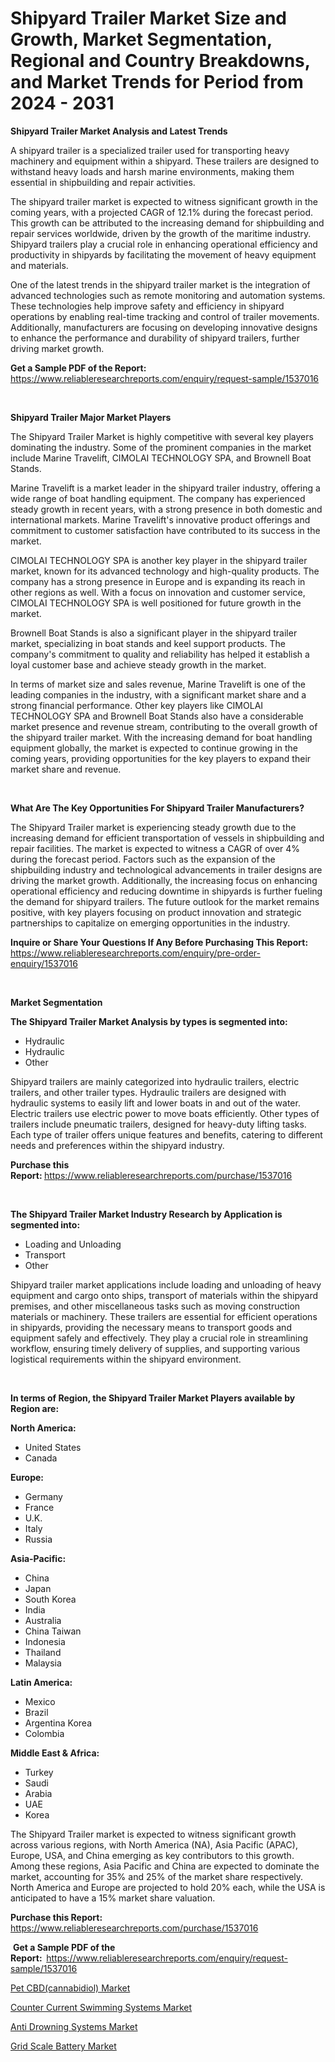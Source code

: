<p><h1>Shipyard Trailer Market Size and Growth, Market Segmentation, Regional and Country Breakdowns, and Market Trends for Period from 2024 -  2031</h1></p><p><strong>Shipyard Trailer Market Analysis and Latest Trends</strong></p>
<p><p>A shipyard trailer is a specialized trailer used for transporting heavy machinery and equipment within a shipyard. These trailers are designed to withstand heavy loads and harsh marine environments, making them essential in shipbuilding and repair activities.</p><p>The shipyard trailer market is expected to witness significant growth in the coming years, with a projected CAGR of 12.1% during the forecast period. This growth can be attributed to the increasing demand for shipbuilding and repair services worldwide, driven by the growth of the maritime industry. Shipyard trailers play a crucial role in enhancing operational efficiency and productivity in shipyards by facilitating the movement of heavy equipment and materials.</p><p>One of the latest trends in the shipyard trailer market is the integration of advanced technologies such as remote monitoring and automation systems. These technologies help improve safety and efficiency in shipyard operations by enabling real-time tracking and control of trailer movements. Additionally, manufacturers are focusing on developing innovative designs to enhance the performance and durability of shipyard trailers, further driving market growth.</p></p>
<p><strong>Get a Sample PDF of the Report:&nbsp;</strong> <a href="https://www.reliableresearchreports.com/enquiry/request-sample/1537016">https://www.reliableresearchreports.com/enquiry/request-sample/1537016</a></p>
<p>&nbsp;</p>
<p><strong>Shipyard Trailer Major Market Players</strong></p>
<p><p>The Shipyard Trailer Market is highly competitive with several key players dominating the industry. Some of the prominent companies in the market include Marine Travelift, CIMOLAI TECHNOLOGY SPA, and Brownell Boat Stands.</p><p>Marine Travelift is a market leader in the shipyard trailer industry, offering a wide range of boat handling equipment. The company has experienced steady growth in recent years, with a strong presence in both domestic and international markets. Marine Travelift's innovative product offerings and commitment to customer satisfaction have contributed to its success in the market.</p><p>CIMOLAI TECHNOLOGY SPA is another key player in the shipyard trailer market, known for its advanced technology and high-quality products. The company has a strong presence in Europe and is expanding its reach in other regions as well. With a focus on innovation and customer service, CIMOLAI TECHNOLOGY SPA is well positioned for future growth in the market.</p><p>Brownell Boat Stands is also a significant player in the shipyard trailer market, specializing in boat stands and keel support products. The company's commitment to quality and reliability has helped it establish a loyal customer base and achieve steady growth in the market.</p><p>In terms of market size and sales revenue, Marine Travelift is one of the leading companies in the industry, with a significant market share and a strong financial performance. Other key players like CIMOLAI TECHNOLOGY SPA and Brownell Boat Stands also have a considerable market presence and revenue stream, contributing to the overall growth of the shipyard trailer market. With the increasing demand for boat handling equipment globally, the market is expected to continue growing in the coming years, providing opportunities for the key players to expand their market share and revenue.</p></p>
<p>&nbsp;</p>
<p><strong>What Are The Key Opportunities For Shipyard Trailer Manufacturers?</strong></p>
<p><p>The Shipyard Trailer market is experiencing steady growth due to the increasing demand for efficient transportation of vessels in shipbuilding and repair facilities. The market is expected to witness a CAGR of over 4% during the forecast period. Factors such as the expansion of the shipbuilding industry and technological advancements in trailer designs are driving the market growth. Additionally, the increasing focus on enhancing operational efficiency and reducing downtime in shipyards is further fueling the demand for shipyard trailers. The future outlook for the market remains positive, with key players focusing on product innovation and strategic partnerships to capitalize on emerging opportunities in the industry.</p></p>
<p><strong>Inquire or Share Your Questions If Any Before Purchasing This Report:</strong> <a href="https://www.reliableresearchreports.com/enquiry/pre-order-enquiry/1537016">https://www.reliableresearchreports.com/enquiry/pre-order-enquiry/1537016</a></p>
<p>&nbsp;</p>
<p><strong>Market Segmentation</strong></p>
<p><strong>The Shipyard Trailer Market Analysis by types is segmented into:</strong></p>
<p><ul><li>Hydraulic</li><li>Hydraulic</li><li>Other</li></ul></p>
<p><p>Shipyard trailers are mainly categorized into hydraulic trailers, electric trailers, and other trailer types. Hydraulic trailers are designed with hydraulic systems to easily lift and lower boats in and out of the water. Electric trailers use electric power to move boats efficiently. Other types of trailers include pneumatic trailers, designed for heavy-duty lifting tasks. Each type of trailer offers unique features and benefits, catering to different needs and preferences within the shipyard industry.</p></p>
<p><strong>Purchase this Report:&nbsp;</strong><a href="https://www.reliableresearchreports.com/purchase/1537016">https://www.reliableresearchreports.com/purchase/1537016</a></p>
<p>&nbsp;</p>
<p><strong>The Shipyard Trailer Market Industry Research by Application is segmented into:</strong></p>
<p><ul><li>Loading and Unloading</li><li>Transport</li><li>Other</li></ul></p>
<p><p>Shipyard trailer market applications include loading and unloading of heavy equipment and cargo onto ships, transport of materials within the shipyard premises, and other miscellaneous tasks such as moving construction materials or machinery. These trailers are essential for efficient operations in shipyards, providing the necessary means to transport goods and equipment safely and effectively. They play a crucial role in streamlining workflow, ensuring timely delivery of supplies, and supporting various logistical requirements within the shipyard environment.</p></p>
<p>&nbsp;</p>
<p><strong>In terms of Region, the Shipyard Trailer Market Players available by Region are:</strong></p>
<p>
    <p> <strong> North America: </strong>
        <ul>
            <li>United States</li>
            <li>Canada</li>
        </ul>
        </p> 
    <p> <strong> Europe: </strong>
        <ul>
            <li>Germany</li>
            <li>France</li>
            <li>U.K.</li>
            <li>Italy</li>
            <li>Russia</li>
        </ul>
        </p> 
    <p> <strong> Asia-Pacific: </strong>
        <ul>
            <li>China</li>
            <li>Japan</li>
            <li>South Korea</li>
            <li>India</li>
            <li>Australia</li>
            <li>China Taiwan</li>
            <li>Indonesia</li>
            <li>Thailand</li>
            <li>Malaysia</li>
        </ul>
        </p> 
    <p> <strong> Latin America: </strong>
        <ul>
            <li>Mexico</li>
            <li>Brazil</li>
            <li>Argentina Korea</li>
            <li>Colombia</li>
        </ul>
        </p> 
    <p> <strong> Middle East & Africa: </strong>
        <ul>
            <li>Turkey</li>
            <li>Saudi</li>
            <li>Arabia</li>
            <li>UAE</li>
            <li>Korea</li>
        </ul>
    </p>
    </p>
<p><p>The Shipyard Trailer market is expected to witness significant growth across various regions, with North America (NA), Asia Pacific (APAC), Europe, USA, and China emerging as key contributors to this growth. Among these regions, Asia Pacific and China are expected to dominate the market, accounting for 35% and 25% of the market share respectively. North America and Europe are projected to hold 20% each, while the USA is anticipated to have a 15% market share valuation.</p></p>
<p><strong>Purchase this Report: </strong><a href="https://www.reliableresearchreports.com/purchase/1537016">https://www.reliableresearchreports.com/purchase/1537016</a></p>
<p>&nbsp;<strong>Get a Sample PDF of the Report:&nbsp;&nbsp;</strong><a href="https://www.reliableresearchreports.com/enquiry/request-sample/1537016">https://www.reliableresearchreports.com/enquiry/request-sample/1537016</a></p>
<p><strong></strong></p>
<p><p><a href="https://iodized-pantydraco-05c.notion.site/Pet-CBD-cannabidiol-Market-Share-Market-New-Trends-Analysis-Report-By-Type-By-Application-By-En-3eef0f5cbe0248be9007608a91efbb80">Pet CBD(cannabidiol) Market</a></p><p><a href="https://view.publitas.com/reportprime-1/counter-current-swimming-systems-market-research-report-provides-thorough-industry-overview-which-offers-an-in-depth-analysis-of-product-trends-and-new-market-divisions/">Counter Current Swimming Systems Market</a></p><p><a href="https://view.publitas.com/reportprime-1/anti-drowning-systems-market-research-report-reveals-the-latest-trends-and-opportunities-of-this-market-for-period-from-2023-2030/">Anti Drowning Systems Market</a></p><p><a href="https://view.publitas.com/reportprime-1/grid-scale-battery-market-share-market-new-trends-analysis-report-by-type-by-application-by-end-use-by-region-and-segment-forecasts-2024-2031/">Grid Scale Battery Market</a></p></p>